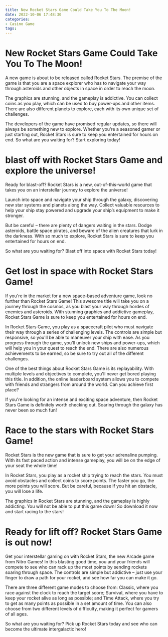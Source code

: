 ```yaml
---
title: New Rocket Stars Game Could Take You To The Moon!
date: 2022-10-06 17:48:30
categories:
- Casino Game
tags:
---
```



#  New Rocket Stars Game Could Take You To The Moon!

A new game is about to be released called Rocket Stars. The premise of the game is that you are a space explorer who has to navigate your way through asteroids and other objects in space in order to reach the moon.

The graphics are stunning, and the gameplay is addictive. You can collect coins as you play, which can be used to buy power-ups and other items. There are also different planets to explore, each with its own unique set of challenges.

The developers of the game have promised regular updates, so there will always be something new to explore. Whether you’re a seasoned gamer or just starting out, Rocket Stars is sure to keep you entertained for hours on end. So what are you waiting for? Start exploring today!

#   blast off with Rocket Stars Game and explore the universe!

Ready for blast-off? Rocket Stars is a new, out-of-this-world game that takes you on an interstellar journey to explore the universe!

Launch into space and navigate your ship through the galaxy, discovering new star systems and planets along the way. Collect valuable resources to help your ship stay powered and upgrade your ship’s equipment to make it stronger.

But be careful – there are plenty of dangers waiting in the stars. Dodge asteroids, battle space pirates, and beware of the alien creatures that lurk in the darkness. With so much to explore, Rocket Stars is sure to keep you entertained for hours on end.

So what are you waiting for? Blast off into space with Rocket Stars today!

#  Get lost in space with Rocket Stars Game!

If you're in the market for a new space-based adventure game, look no further than Rocket Stars Game! This awesome title will take you on a journey through the cosmos, as you blast your way through hordes of enemies and asteroids. With stunning graphics and addictive gameplay, Rocket Stars Game is sure to keep you entertained for hours on end.

In Rocket Stars Game, you play as a spacecraft pilot who must navigate their way through a series of challenging levels. The controls are simple but responsive, so you'll be able to maneuver your ship with ease. As you progress through the game, you'll unlock new ships and power-ups, which will help you in your quest to reach the end. There are also numerous achievements to be earned, so be sure to try out all of the different challenges.

One of the best things about Rocket Stars Game is its replayability. With multiple levels and objectives to complete, you'll never get bored playing this title. In addition, the online leaderboard system allows you to compete with friends and strangers from around the world. Can you achieve first place?

If you're looking for an intense and exciting space adventure, then Rocket Stars Game is definitely worth checking out. Soaring through the galaxy has never been so much fun!

#  Race to the stars with Rocket Stars Game!

Rocket Stars is the new game that is sure to get your adrenaline pumping. With its fast paced action and intense gameplay, you will be on the edge of your seat the whole time!

In Rocket Stars, you play as a rocket ship trying to reach the stars. You must avoid obstacles and collect coins to score points. The faster you go, the more points you will score. But be careful, because if you hit an obstacle, you will lose a life.

The graphics in Rocket Stars are stunning, and the gameplay is highly addicting. You will not be able to put this game down! So download it now and start racing to the stars!

#  Ready for lift off? Rocket Stars Game is out now!

Get your interstellar gaming on with Rocket Stars, the new Arcade game from Nitro Games! In this blasting good time, you and your friends will compete to see who can rack up the most points by sending rockets soaring through space. The controls are simple but addictive – just use your finger to draw a path for your rocket, and see how far you can make it go.

There are three different game modes to choose from: Classic, where you race against the clock to reach the target score; Survival, where you have to keep your rocket alive as long as possible; and Time Attack, where you try to get as many points as possible in a set amount of time. You can also choose from two different levels of difficulty, making it perfect for gamers of all ages.

So what are you waiting for? Pick up Rocket Stars today and see who can become the ultimate intergalactic hero!